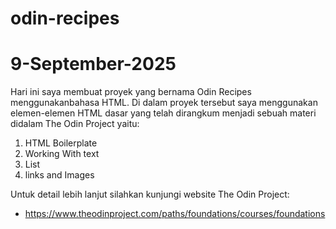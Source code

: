 # odin-recipes
# 9-September-2025

Hari ini saya membuat proyek yang bernama Odin Recipes
menggunakanbahasa HTML. Di dalam proyek tersebut saya menggunakan elemen-elemen HTML dasar yang telah dirangkum menjadi sebuah materi didalam The Odin Project yaitu:

1. HTML Boilerplate
2. Working With text
3. List 
4. links and Images

Untuk detail lebih lanjut silahkan kunjungi website The Odin Project:
- https://www.theodinproject.com/paths/foundations/courses/foundations

